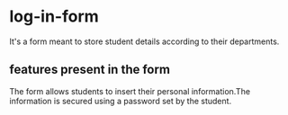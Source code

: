 # log-in-form
It's a form meant to store student details according to their departments.

## features present in the form
The form allows students to insert their personal information.The information is secured using a password set by the student. 
